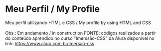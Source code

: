 # Meu Perfil / My Profile
Meu perfil utilizando HTML e CSS / My profile by using HTML and CSS
<br>
<br>
Obs.: Em andamento / in construction
FONTE: códigos realizados a partir do conteúdo aprendido no curso "Imerssão-CSS" da Alura disponível no link:
https://www.alura.com.br/imersao-css
